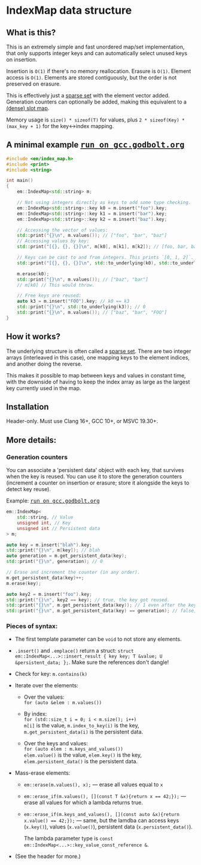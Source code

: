 # IndexMap data structure

## What is this?

This is an extremely simple and fast unordered map/set implementation, that only supports integer keys and can automatically select unused keys on insertion.

Insertion is `O(1)` if there's no memory reallocation. Erasure is `O(1)`. Element access is `O(1)`. Elements are stored contiguously, but the order is not preserved on erasure.

This is effectively just a [sparse set](https://dl.acm.org/doi/pdf/10.1145/176454.176484) with the element vector added. Generation counters can optionally be added, making this equivalent to a [(dense) slot map](https://docs.rs/slotmap/latest/slotmap/).

Memory usage is `size() * sizeof(T)` for values, plus `2 * sizeof(Key) * (max_key + 1)` for the key↔index mapping.

## A minimal example <kbd>[run on gcc.godbolt.org][1]</kbd>

```cpp
#include <em/index_map.h>
#include <print>
#include <string>

int main()
{
    em::IndexMap<std::string> m;

    // Not using integers directly as keys to add some type checking.
    em::IndexMap<std::string>::key k0 = m.insert("foo").key;
    em::IndexMap<std::string>::key k1 = m.insert("bar").key;
    em::IndexMap<std::string>::key k2 = m.insert("baz").key;

    // Accessing the vector of values:
    std::print("{}\n", m.values()); // ["foo", "bar", "baz"]
    // Accessing values by key:
    std::print("[{}, {}, {}]\n", m[k0], m[k1], m[k2]); // [foo, bar, baz]

    // Keys can be cast to and from integers. This prints `[0, 1, 2]`.
    std::print("[{}, {}, {}]\n", std::to_underlying(k0), std::to_underlying(k1), std::to_underlying(k2));

    m.erase(k0);
    std::print("{}\n", m.values()); // ["baz", "bar"]
    // m[k0] // This would throw.

    // Free keys are reused:
    auto k3 = m.insert("FOO").key; // k0 == k3
    std::print("{}\n", std::to_underlying(k3)); // 0
    std::print("{}\n", m.values()); // ["baz", "bar", "FOO"]
}
```

## How it works?

The underlying structure is often called a [sparse set](https://dl.acm.org/doi/pdf/10.1145/176454.176484). There are two integer arrays (interleaved in this case), one mapping keys to the element indices, and another doing the reverse.

This makes it possible to map between keys and values in constant time, with the downside of having to keep the index array as large as the largest key currently used in the map.

## Installation

Header-only. Must use Clang 16+, GCC 10+, or MSVC 19.30+. <!-- https://gcc.godbolt.org/z/oEjvsWhd8 -->

## More details:

### Generation counters

You can associate a 'persistent data' object with each key, that survives when the key is reused. You can use it to store the generation counters (increment a counter on insertion or erasure; store it alongside the keys to detect key reuse).

Example: <kbd>[run on gcc.godbolt.org][2]</kbd>
```cpp
em::IndexMap<
    std::string, // Value
    unsigned int, // Key
    unsigned int // Persistent data
> m;

auto key = m.insert("blah").key;
std::print("{}\n", m[key]); // blah
auto generation = m.get_persistent_data(key);
std::print("{}\n", generation); // 0

// Erase and increment the counter (in any order).
m.get_persistent_data(key)++;
m.erase(key);

auto key2 = m.insert("foo").key;
std::print("{}\n", key2 == key); // true, the key got reused.
std::print("{}\n", m.get_persistent_data(key)); // 1 even after the key reuse
std::print("{}\n", m.get_persistent_data(key) == generation); // false, the generation number is different
```

### Pieces of syntax:

* The first template parameter can be `void` to not store any elements.
* `.insert()` and `.emplace()` return a struct: `struct em::IndexMap<...>::insert_result { key key; T &value; U &persistent_data; };`. Make sure the references don't dangle!
* Check for key: `m.contains(k)`
* Iterate over the elements:

  * Over the values:<br/>
    `for (auto &elem : m.values())`

  * By index:<br/>
    `for (std::size_t i = 0; i < m.size(); i++)`<br/>
    `m[i]` is the value, `m.index_to_key(i)` is the key, `m.get_persistent_data(i)` is the persistent data.

  * Over the keys and values:<br/>
    `for (auto elem : m.keys_and_values())`<br/>
    `elem.value()` is the value, `elem.key()` is the key, `elem.persistent_data()` is the persistent data.

* Mass-erase elements:
  * `em::erase(m.values(), x);` — erase all values equal to `x`
  * `em::erase_if(m.values(), [](const T &x){return x == 42;});` — erase all values for which a lambda returns true.
  * `em::erase_if(m.keys_and_values(), [](const auto &x){return x.value() == 42;});` — same, but the lamdba can access keys (`x.key()`), values (`x.value()`), persistent data (`x.persistent_data()`).

    The lambda parameter type is `const em::IndexMap<...>::key_value_const_reference &`.

* (See the header for more.)




[1]: https://gcc.godbolt.org/#g:!((g:!((g:!((h:codeEditor,i:(filename:'1',fontScale:14,fontUsePx:'0',j:1,lang:c%2B%2B,selection:(endColumn:61,endLineNumber:29,positionColumn:61,positionLineNumber:29,selectionStartColumn:61,selectionStartLineNumber:29,startColumn:61,startLineNumber:29),source:'%23include+%3Chttps://raw.githubusercontent.com/HolyBlackCat/index_map/refs/heads/master/include/em/index_map.h%3E%0A%23include+%3Cprint%3E%0A%23include+%3Cstring%3E%0A%0Aint+main()%0A%7B%0A++++em::IndexMap%3Cstd::string%3E+m%3B%0A%0A++++//+Not+using+integers+directly+as+keys+to+add+some+type+checking.%0A++++em::IndexMap%3Cstd::string%3E::key+k0+%3D+m.insert(%22foo%22).key%3B%0A++++em::IndexMap%3Cstd::string%3E::key+k1+%3D+m.insert(%22bar%22).key%3B%0A++++em::IndexMap%3Cstd::string%3E::key+k2+%3D+m.insert(%22baz%22).key%3B%0A%0A++++//+Accessing+the+vector+of+values:%0A++++std::print(%22%7B%7D%5Cn%22,+m.values())%3B+//+%5B%22foo%22,+%22bar%22,+%22baz%22%5D%0A++++//+Accessing+values+by+key:%0A++++std::print(%22%5B%7B%7D,+%7B%7D,+%7B%7D%5D%5Cn%22,+m%5Bk0%5D,+m%5Bk1%5D,+m%5Bk2%5D)%3B+//+%5Bfoo,+bar,+baz%5D%0A%0A++++//+Keys+can+be+cast+to+and+from+integers.+This+prints+%60%5B0,+1,+2%5D%60.%0A++++std::print(%22%5B%7B%7D,+%7B%7D,+%7B%7D%5D%5Cn%22,+std::to_underlying(k0),+std::to_underlying(k1),+std::to_underlying(k2))%3B%0A++++%0A++++m.erase(k0)%3B%0A++++std::print(%22%7B%7D%5Cn%22,+m.values())%3B+//+%5B%22baz%22,+%22bar%22%5D%0A++++//+m%5Bk0%5D+//+This+would+throw.%0A%0A++++//+Free+keys+are+reused:%0A++++auto+k3+%3D+m.insert(%22FOO%22).key%3B+//+k0+%3D%3D+k3%0A++++std::print(%22%7B%7D%5Cn%22,+std::to_underlying(k3))%3B+//+0%0A++++std::print(%22%7B%7D%5Cn%22,+m.values())%3B+//+%5B%22baz%22,+%22bar%22,+%22FOO%22%5D%0A%7D'),l:'5',n:'1',o:'C%2B%2B+source+%231',t:'0')),k:53.19126676326873,l:'4',n:'0',o:'',s:0,t:'0'),(g:!((g:!((h:compiler,i:(compiler:clang1910,filters:(b:'0',binary:'1',binaryObject:'1',commentOnly:'0',debugCalls:'1',demangle:'0',directives:'0',execute:'0',intel:'0',libraryCode:'1',trim:'1',verboseDemangling:'0'),flagsViewOpen:'1',fontScale:14,fontUsePx:'0',j:2,lang:c%2B%2B,libs:!(),options:'-stdlib%3Dlibc%2B%2B+-std%3Dc%2B%2B26+-Wall+-Wextra+-pedantic-errors+-D_GLIBCXX_DEBUG+-fsanitize%3Daddress+-fsanitize%3Dundefined',overrides:!(),selection:(endColumn:1,endLineNumber:1,positionColumn:1,positionLineNumber:1,selectionStartColumn:1,selectionStartLineNumber:1,startColumn:1,startLineNumber:1),source:1),l:'5',n:'0',o:'+x86-64+clang+19.1.0+(Editor+%231)',t:'0')),header:(),k:46.80873323673128,l:'4',m:50,n:'0',o:'',s:0,t:'0'),(g:!((h:output,i:(compilerName:'x86-64+clang+19.1.0',editorid:1,fontScale:14,fontUsePx:'0',j:2,wrap:'1'),l:'5',n:'0',o:'Output+of+x86-64+clang+19.1.0+(Compiler+%232)',t:'0')),l:'4',m:50,n:'0',o:'',s:0,t:'0')),k:46.80873323673128,l:'3',n:'0',o:'',t:'0')),l:'2',n:'0',o:'',t:'0')),version:4

[2]: https://gcc.godbolt.org/#g:!((g:!((g:!((h:codeEditor,i:(filename:'1',fontScale:14,fontUsePx:'0',j:1,lang:c%2B%2B,selection:(endColumn:2,endLineNumber:26,positionColumn:2,positionLineNumber:26,selectionStartColumn:1,selectionStartLineNumber:1,startColumn:1,startLineNumber:1),source:'%23include+%3Chttps://raw.githubusercontent.com/HolyBlackCat/index_map/refs/heads/master/include/em/index_map.h%3E%0A%23include+%3Cprint%3E%0A%23include+%3Cstring%3E%0A%0Aint+main()%0A%7B%0A++++em::IndexMap%3C%0A++++++++std::string,+//+Value%0A++++++++unsigned+int,+//+Key%0A++++++++unsigned+int+//+Persistent+data%0A++++%3E+m%3B%0A%0A++++auto+key+%3D+m.insert(%22blah%22).key%3B%0A++++std::print(%22%7B%7D%5Cn%22,+m%5Bkey%5D)%3B+//+blah%0A++++auto+generation+%3D+m.get_persistent_data(key)%3B%0A++++std::print(%22%7B%7D%5Cn%22,+generation)%3B+//+0%0A%0A++++//+Erase+and+increment+the+counter+(in+any+order).%0A++++m.get_persistent_data(key)%2B%2B%3B%0A++++m.erase(key)%3B%0A%0A++++auto+key2+%3D+m.insert(%22foo%22).key%3B%0A++++std::print(%22%7B%7D%5Cn%22,+key2+%3D%3D+key)%3B+//+true,+the+key+got+reused.%0A++++std::print(%22%7B%7D%5Cn%22,+m.get_persistent_data(key))%3B+//+1+even+after+the+key+reuse%0A++++std::print(%22%7B%7D%5Cn%22,+m.get_persistent_data(key)+%3D%3D+generation)%3B+//+false,+the+generation+number+is+different%0A%7D'),l:'5',n:'1',o:'C%2B%2B+source+%231',t:'0')),k:53.19126676326873,l:'4',n:'0',o:'',s:0,t:'0'),(g:!((g:!((h:compiler,i:(compiler:clang1910,filters:(b:'0',binary:'1',binaryObject:'1',commentOnly:'0',debugCalls:'1',demangle:'0',directives:'0',execute:'0',intel:'0',libraryCode:'1',trim:'1',verboseDemangling:'0'),flagsViewOpen:'1',fontScale:14,fontUsePx:'0',j:2,lang:c%2B%2B,libs:!(),options:'-stdlib%3Dlibc%2B%2B+-std%3Dc%2B%2B26+-Wall+-Wextra+-pedantic-errors+-D_GLIBCXX_DEBUG+-fsanitize%3Daddress+-fsanitize%3Dundefined',overrides:!(),selection:(endColumn:1,endLineNumber:1,positionColumn:1,positionLineNumber:1,selectionStartColumn:1,selectionStartLineNumber:1,startColumn:1,startLineNumber:1),source:1),l:'5',n:'0',o:'+x86-64+clang+19.1.0+(Editor+%231)',t:'0')),header:(),k:46.80873323673128,l:'4',m:50,n:'0',o:'',s:0,t:'0'),(g:!((h:output,i:(compilerName:'x86-64+clang+19.1.0',editorid:1,fontScale:14,fontUsePx:'0',j:2,wrap:'1'),l:'5',n:'0',o:'Output+of+x86-64+clang+19.1.0+(Compiler+%232)',t:'0')),l:'4',m:50,n:'0',o:'',s:0,t:'0')),k:46.80873323673128,l:'3',n:'0',o:'',t:'0')),l:'2',n:'0',o:'',t:'0')),version:4
